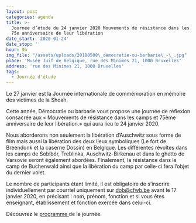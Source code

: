 ```yaml
---
layout: post
categories: agenda
title: >-
  Journée d’étude du 24 janvier 2020 Mouvements de résistance dans les camps et
  75e anniversaire de leur libération
date_start: '2020-01-24'
date_stop: ''
hour: 9h
img_file: "/assets/uploads/20180508\_démocratie-ou-barbarie\_-\_.jpg"
place: 'Musée Juif de Belgique, rue des Minimes 21, 1000 Bruxelles'
address: 'rue des Minimes 21, 1000 Bruxelles'
tags:
  - Journée d'étude
---
```

Le 27 janvier est la Journée internationale de commémoration en mémoire des victimes de la Shoah.

Cette année, Démocratie ou barbarie vous propose une journée de réflexion consacrée aux « Mouvements de résistance dans les camps et 75ème anniversaire de leur libération.» qui aura lieu le 24 janvier 2020.

Nous aborderons non seulement la libération d’Auschwitz sous forme de film mais aussi la libération des deux lieux symboliques (Le fort de Breendonk et la caserne Dossin) en Belgique. Les différentes révoltes dans les camps de Sobibór, Treblinka, Auschwitz-Birkenau et dans le ghetto de Varsovie seront également abordées. Finalement, la résistance dans le camp de Buchenwald ainsi que la libération du camp par celle-ci fera l’objet du dernier volet.

Le nombre de participants étant limité, il est obligatoire de s’inscrire individuellement par courriel uniquement sur dob@cfwb.be avant le 17 janvier 2020, en précisant : nom, prénom, fonction et si vous êtes enseignant, établissement et fonction exercée dans celui-ci.   

Découvrez le [programme ](http://www.democratieoubarbarie.cfwb.be/index.php?eID=tx_nawsecuredl&u=0&g=0&hash=86db4ac92877c51ea7e28c7492bbacb4934868b8&file=fileadmin/sites/dob/upload/dob_super_editor/dob_editor/Newsletter/Newsletter_novembre_2019/Programme.pdf)de la journée.
